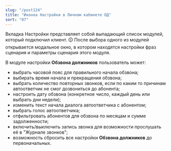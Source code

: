 ```yaml
---
slug: "/post124"
title: "Иконка Настройки в Личном кабинете ОД"
sort: "07"
---
```






Вкладка Настройки представляет собой выпадающий список модулей, который подключил клиент.
🛈 После выбора одного из модулей открывается модальное окно, в котором находятся настройки фраз сценария и параметры сценария этого модуля.

В модуле настройки **Обзвона должников** пользователь может:  

- выбрать часовой пояс для правильного начала обзвона;  
- выбирать время начала и прекращения обзвона;  
- выбрать количество повторных звонков, если по каким то причинам автоответчик не смог дозвониться до абонента;  
- настроить дату обзвона (конкретное число, каждый день или выбрать дни недели);  
- изменить текст начала диалога автоответчика с абонентом;
- выбрать голос автоответчика;  
- отфильтровать абонентов для обзвона по месяцам и сумме задолженности;  
- включить/выключить запись звонка для возможности прослушать её в "Журнале звонков";  
- возможность сбросить все настройки **Обзвона должников** до первоначальных.